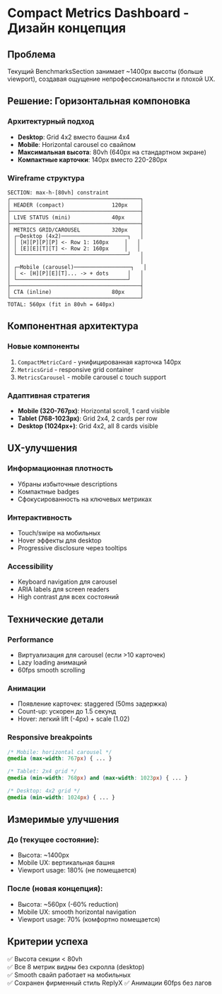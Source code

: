 # Compact Metrics Dashboard - Дизайн концепция

## Проблема
Текущий BenchmarksSection занимает ~1400px высоты (больше viewport), создавая ощущение непрофессиональности и плохой UX.

## Решение: Горизонтальная компоновка

### Архитектурный подход
- **Desktop**: Grid 4x2 вместо башни 4x4 
- **Mobile**: Horizontal carousel со свайпом
- **Максимальная высота**: 80vh (640px на стандартном экране)
- **Компактные карточки**: 140px вместо 220-280px

### Wireframe структура

```
SECTION: max-h-[80vh] constraint
┌─────────────────────────────────────────┐
│ HEADER (compact)               120px    │ 
├─────────────────────────────────────────┤
│ LIVE STATUS (mini)             40px     │
├─────────────────────────────────────────┤
│ METRICS GRID/CAROUSEL          320px    │
│ ┌─Desktop (4x2)─────────────────────┐   │
│ │ [H][P][P][P] <- Row 1: 160px     │   │
│ │ [E][E][T][T] <- Row 2: 160px     │   │
│ └───────────────────────────────────┘   │
│                                         │
│ ┌─Mobile (carousel)──────────────────┐   │ 
│ │ <- [H][P][E][T]... -> + dots      │   │
│ └───────────────────────────────────┘   │
├─────────────────────────────────────────┤
│ CTA (inline)                   80px     │
└─────────────────────────────────────────┘
TOTAL: 560px (fit in 80vh = 640px)
```

## Компонентная архитектура

### Новые компоненты
1. `CompactMetricCard` - унифицированная карточка 140px
2. `MetricsGrid` - responsive grid container
3. `MetricsCarousel` - mobile carousel с touch support

### Адаптивная стратегия
- **Mobile (320-767px)**: Horizontal scroll, 1 card visible
- **Tablet (768-1023px)**: Grid 2x4, 2 cards per row  
- **Desktop (1024px+)**: Grid 4x2, all 8 cards visible

## UX-улучшения

### Информационная плотность
- Убраны избыточные descriptions
- Компактные badges
- Сфокусированность на ключевых метриках

### Интерактивность
- Touch/swipe на мобильных
- Hover эффекты для desktop
- Progressive disclosure через tooltips

### Accessibility
- Keyboard navigation для carousel
- ARIA labels для screen readers
- High contrast для всех состояний

## Технические детали

### Performance
- Виртуализация для carousel (если >10 карточек)
- Lazy loading анимаций
- 60fps smooth scrolling

### Анимации
- Появление карточек: staggered (50ms задержка)
- Count-up: ускорен до 1.5 секунд
- Hover: легкий lift (-4px) + scale (1.02)

### Responsive breakpoints
```css
/* Mobile: horizontal carousel */
@media (max-width: 767px) { ... }

/* Tablet: 2x4 grid */  
@media (min-width: 768px) and (max-width: 1023px) { ... }

/* Desktop: 4x2 grid */
@media (min-width: 1024px) { ... }
```

## Измеримые улучшения

### До (текущее состояние):
- Высота: ~1400px
- Mobile UX: вертикальная башня
- Viewport usage: 180% (не помещается)

### После (новая концепция):
- Высота: ~560px (-60% reduction)  
- Mobile UX: smooth horizontal navigation
- Viewport usage: 70% (комфортно помещается)

## Критерии успеха
✅ Высота секции < 80vh  
✅ Все 8 метрик видны без скролла (desktop)  
✅ Smooth свайп работает на мобильных  
✅ Сохранен фирменный стиль ReplyX
✅ Анимации 60fps без лагов